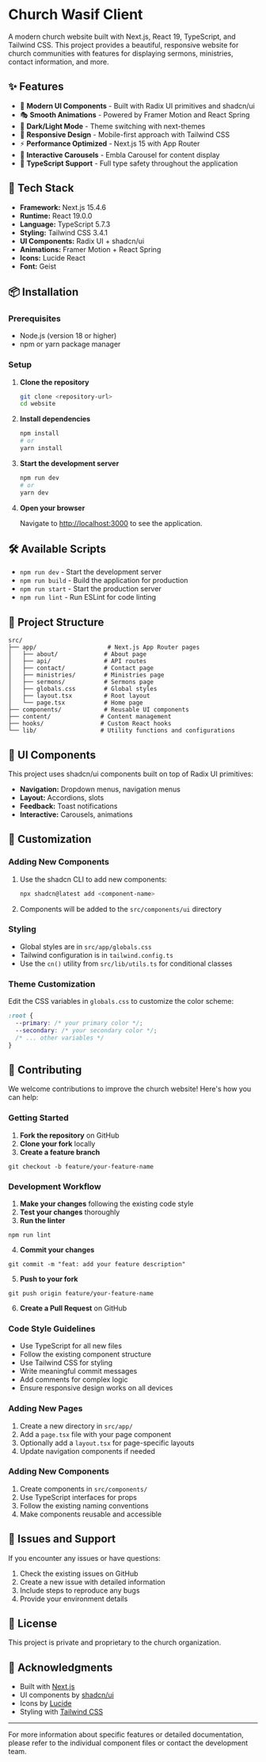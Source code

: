 # Church Wasif Client

A modern church website built with Next.js, React 19, TypeScript, and Tailwind CSS. This project provides a beautiful, responsive website for church communities with features for displaying sermons, ministries, contact information, and more.

## ✨ Features

- 🎨 **Modern UI Components** - Built with Radix UI primitives and shadcn/ui
- 🎭 **Smooth Animations** - Powered by Framer Motion and React Spring
- 🌙 **Dark/Light Mode** - Theme switching with next-themes
- 📱 **Responsive Design** - Mobile-first approach with Tailwind CSS
- ⚡ **Performance Optimized** - Next.js 15 with App Router
- 🎠 **Interactive Carousels** - Embla Carousel for content display
- 🎯 **TypeScript Support** - Full type safety throughout the application

## 🚀 Tech Stack

- **Framework:** Next.js 15.4.6
- **Runtime:** React 19.0.0
- **Language:** TypeScript 5.7.3
- **Styling:** Tailwind CSS 3.4.1
- **UI Components:** Radix UI + shadcn/ui
- **Animations:** Framer Motion + React Spring
- **Icons:** Lucide React
- **Font:** Geist

## 📦 Installation

### Prerequisites

- Node.js (version 18 or higher)
- npm or yarn package manager

### Setup

1. **Clone the repository**
   ```bash
   git clone <repository-url>
   cd website
   ```

2. **Install dependencies**
   ```bash
   npm install
   # or
   yarn install
   ```

3. **Start the development server**
   ```bash
   npm run dev
   # or
   yarn dev
   ```

4. **Open your browser**

   Navigate to [http://localhost:3000](http://localhost:3000) to see the application.

## 🛠️ Available Scripts

- `npm run dev` - Start the development server
- `npm run build` - Build the application for production
- `npm run start` - Start the production server
- `npm run lint` - Run ESLint for code linting

## 📁 Project Structure
```
src/
├── app/                    # Next.js App Router pages
│   ├── about/             # About page
│   ├── api/               # API routes
│   ├── contact/           # Contact page
│   ├── ministries/        # Ministries page
│   ├── sermons/           # Sermons page
│   ├── globals.css        # Global styles
│   ├── layout.tsx         # Root layout
│   └── page.tsx           # Home page
├── components/            # Reusable UI components
├── content/              # Content management
├── hooks/                # Custom React hooks
└── lib/                  # Utility functions and configurations
```

## 🎨 UI Components

This project uses shadcn/ui components built on top of Radix UI primitives:

- **Navigation:** Dropdown menus, navigation menus
- **Layout:** Accordions, slots
- **Feedback:** Toast notifications
- **Interactive:** Carousels, animations

## 🔧 Customization

### Adding New Components

1. Use the shadcn CLI to add new components:
   ```bash
   npx shadcn@latest add <component-name>
   ```

2. Components will be added to the `src/components/ui` directory

### Styling

- Global styles are in `src/app/globals.css`
- Tailwind configuration is in `tailwind.config.ts`
- Use the `cn()` utility from `src/lib/utils.ts` for conditional classes

### Theme Customization

Edit the CSS variables in `globals.css` to customize the color scheme:

```css
:root {
  --primary: /* your primary color */;
  --secondary: /* your secondary color */;
  /* ... other variables */
}
```

## 🤝 Contributing

We welcome contributions to improve the church website! Here's how you can help:

### Getting Started

1. **Fork the repository** on GitHub
2. **Clone your fork** locally
3. **Create a feature branch**
```shell script
git checkout -b feature/your-feature-name
```


### Development Workflow

1. **Make your changes** following the existing code style
2. **Test your changes** thoroughly
3. **Run the linter**
```shell script
npm run lint
```

4. **Commit your changes**
```shell script
git commit -m "feat: add your feature description"
```

5. **Push to your fork**
```shell script
git push origin feature/your-feature-name
```

6. **Create a Pull Request** on GitHub

### Code Style Guidelines

- Use TypeScript for all new files
- Follow the existing component structure
- Use Tailwind CSS for styling
- Write meaningful commit messages
- Add comments for complex logic
- Ensure responsive design works on all devices

### Adding New Pages

1. Create a new directory in `src/app/`
2. Add a `page.tsx` file with your page component
3. Optionally add a `layout.tsx` for page-specific layouts
4. Update navigation components if needed

### Adding New Components

1. Create components in `src/components/`
2. Use TypeScript interfaces for props
3. Follow the existing naming conventions
4. Make components reusable and accessible

## 🐛 Issues and Support

If you encounter any issues or have questions:

1. Check the existing issues on GitHub
2. Create a new issue with detailed information
3. Include steps to reproduce any bugs
4. Provide your environment details

## 📄 License

This project is private and proprietary to the church organization.

## 🙏 Acknowledgments

- Built with [Next.js](https://nextjs.org/)
- UI components by [shadcn/ui](https://ui.shadcn.com/)
- Icons by [Lucide](https://lucide.dev/)
- Styling with [Tailwind CSS](https://tailwindcss.com/)

---

For more information about specific features or detailed documentation, please refer to the individual component files or contact the development team.